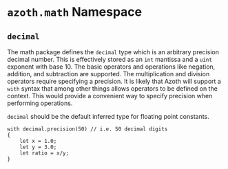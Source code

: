 # `azoth.math` Namespace

## `decimal`

The math package defines the `decimal` type which is an arbitrary precision decimal number. This is
effectively stored as an `int` mantissa and a `uint` exponent with base 10. The basic operators and
operations like negation, addition, and subtraction are supported. The multiplication and division
operators require specifying a precision. It is likely that Azoth will support a `with` syntax that
among other things allows operators to be defined on the context. This would provide a convenient
way to specify precision when performing operations.

`decimal` should be the default inferred type for floating point constants.

```azoth
with decimal.precision(50) // i.e. 50 decimal digits
{
    let x = 1.0;
    let y = 3.0;
    let ratio = x/y;
}
```
